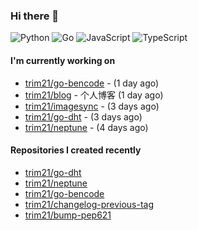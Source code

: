 ### Hi there 👋

![Python](https://img.shields.io/badge/python-3670A0?style=for-the-badge&logo=python&logoColor=ffdd54)
![Go](https://img.shields.io/badge/go-%2300ADD8.svg?style=for-the-badge&logo=go&logoColor=white)
![JavaScript](https://img.shields.io/badge/javascript-%23323330.svg?style=for-the-badge&logo=javascript&logoColor=%23F7DF1E)
![TypeScript](https://img.shields.io/badge/typescript-%23007ACC.svg?style=for-the-badge&logo=typescript&logoColor=white)

#### I'm currently working on

- [trim21/go-bencode](https://github.com/trim21/go-bencode) -  (1 day ago)
- [trim21/blog](https://github.com/trim21/blog) - 个人博客 (1 day ago)
- [trim21/imagesync](https://github.com/trim21/imagesync) -  (3 days ago)
- [trim21/go-dht](https://github.com/trim21/go-dht) -  (3 days ago)
- [trim21/neptune](https://github.com/trim21/neptune) -  (4 days ago)

#### Repositories I created recently

- [trim21/go-dht](https://github.com/trim21/go-dht)
- [trim21/neptune](https://github.com/trim21/neptune)
- [trim21/go-bencode](https://github.com/trim21/go-bencode)
- [trim21/changelog-previous-tag](https://github.com/trim21/changelog-previous-tag)
- [trim21/bump-pep621](https://github.com/trim21/bump-pep621)
